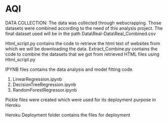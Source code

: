 # AQI

DATA COLLECTION:
The data was collected through webscrapping. Those datasets were combined according to the need of this analysis project. 
The final dataset used will be in the path Data\Real-Data\Real_Combined.csv

Html_script.py contains the code to retrieve the html text of websites from which we will be downloading the data.
Extract_Combine.py contains the code to combine the datasets that we got from retrieved HTML files using Html_script.py

IPYNB files contains the data analysis and model fitting code.
1) LinearRegression.ipynb
2) DecisionTreeRegression.ipynb
3) RandomForestRegressor.ipynb

Pickle files were created which were used for its deployment purpose in Heroku

Heroku Deployment folder contains the files for deployment

